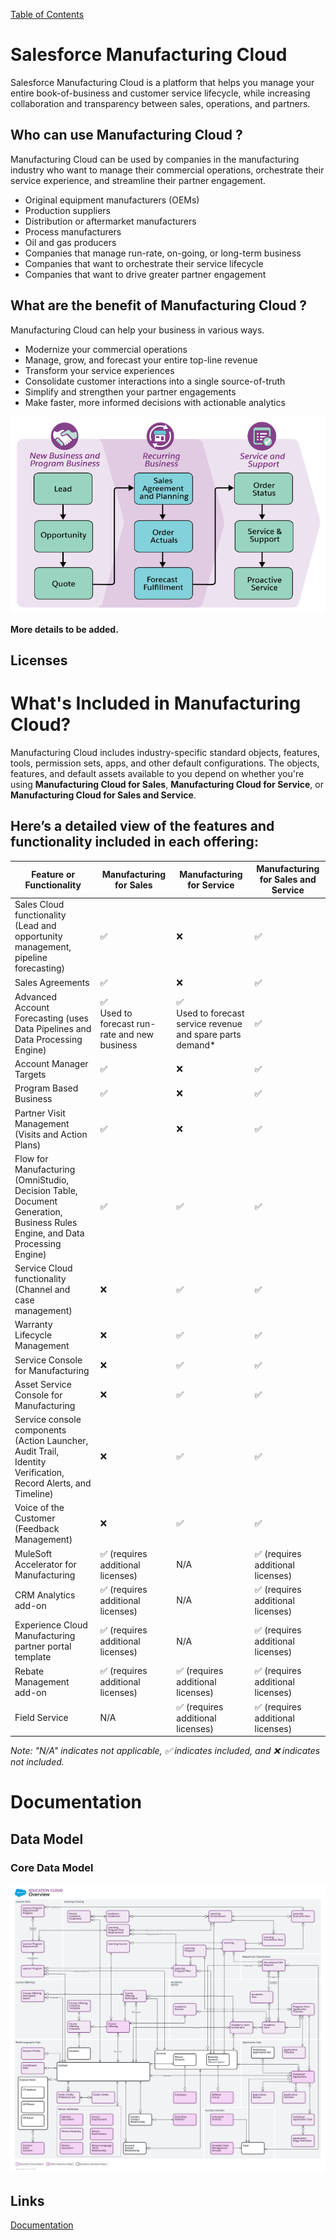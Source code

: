 [Table of Contents](../Documentation.md)

# Salesforce Manufacturing Cloud

Salesforce Manufacturing Cloud is a platform that helps you manage your entire book-of-business and customer service lifecycle, while increasing collaboration and transparency between sales, operations, and partners.

## Who can use Manufacturing Cloud ?
Manufacturing Cloud can be used by companies in the manufacturing industry who want to manage their commercial operations, orchestrate their service experience, and streamline their partner engagement.
- Original equipment manufacturers (OEMs)
- Production suppliers
- Distribution or aftermarket manufacturers
- Process manufacturers
- Oil and gas producers
- Companies that manage run-rate, on-going, or long-term business
- Companies that want to orchestrate their service lifecycle
- Companies that want to drive greater partner engagement

## What are the benefit of Manufacturing Cloud ?
Manufacturing Cloud can help your business in various ways.

- Modernize your commercial operations
- Manage, grow, and forecast your entire top-line revenue
- Transform your service experiences
- Consolidate customer interactions into a single source-of-truth
- Simplify and strengthen your partner engagements
- Make faster, more informed decisions with actionable analytics

![Data Model](../../Images/manufacturingCloud_process.png)

**More details to be added.**

## Licenses

# What's Included in Manufacturing Cloud?

Manufacturing Cloud includes industry-specific standard objects, features, tools, permission sets, apps, and other default configurations. The objects, features, and default assets available to you depend on whether you're using **Manufacturing Cloud for Sales**, **Manufacturing Cloud for Service**, or **Manufacturing Cloud for Sales and Service**.

## Here’s a detailed view of the features and functionality included in each offering:

| Feature or Functionality | Manufacturing for Sales | Manufacturing for Service | Manufacturing for Sales and Service |
|--|--|--|--|
| Sales Cloud functionality (Lead and opportunity management, pipeline forecasting) | ✅  | ❌ | ✅  |
| Sales Agreements | ✅  | ❌ | ✅  |
| Advanced Account Forecasting (uses Data Pipelines and Data Processing Engine) | ✅ <br>Used to forecast run-rate and new business | ✅ <br>Used to forecast service revenue and spare parts demand* | ✅  |
| Account Manager Targets | ✅  | ❌ | ✅  |
| Program Based Business | ✅  | ❌ | ✅  |
| Partner Visit Management (Visits and Action Plans) | ✅  | ❌ | ✅  |
| Flow for Manufacturing (OmniStudio, Decision Table, Document Generation, Business Rules Engine, and Data Processing Engine) | ✅  | ✅  | ✅  |
| Service Cloud functionality (Channel and case management) | ❌ | ✅  | ✅  |
| Warranty Lifecycle Management | ❌ | ✅  | ✅  |
| Service Console for Manufacturing | ❌ | ✅  | ✅  |
| Asset Service Console for Manufacturing | ❌ | ✅  | ✅  |
| Service console components (Action Launcher, Audit Trail, Identity Verification, Record Alerts, and Timeline) | ❌ | ✅  | ✅  |
| Voice of the Customer (Feedback Management) | ❌ | ✅  | ✅  |
| MuleSoft Accelerator for Manufacturing | ✅  (requires additional licenses) | N/A | ✅  (requires additional licenses) |
| CRM Analytics add-on | ✅  (requires additional licenses) | N/A | ✅  (requires additional licenses) |
| Experience Cloud Manufacturing partner portal template | ✅  (requires additional licenses) | N/A | ✅  (requires additional licenses) |
| Rebate Management add-on | ✅  (requires additional licenses) | ✅  (requires additional licenses) | ✅  (requires additional licenses) |
| Field Service | N/A | ✅  (requires additional licenses) | ✅  (requires additional licenses) |

*Note: "N/A" indicates not applicable, ✅ indicates included, and ❌ indicates not included.*


# Documentation

## Data Model
### Core Data Model
![Data Model](../../Images/education-cloud-overview-data-model.png)

## Links

[Documentation](https://developer.salesforce.com/docs/atlas.en-us.edu_cloud_dev_guide.meta/edu_cloud_dev_guide/edu_cloud_intro.htm)
